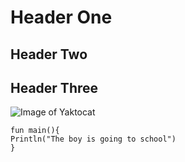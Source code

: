 # Header One
## Header Two
## Header Three
![Image of Yaktocat](https://octodex.github.com/images/yaktocat.png)
```
fun main(){
Println("The boy is going to school")
}
```
